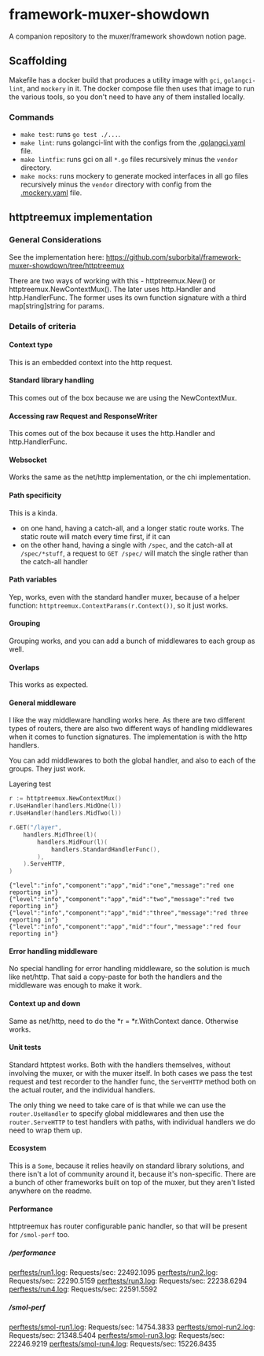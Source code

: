 # framework-muxer-showdown

A companion repository to the muxer/framework showdown notion page.

## Scaffolding

Makefile has a docker build that produces a utility image with `gci`, `golangci-lint`, and `mockery` in it. The docker compose file then uses that image to run the various tools, so you don't need to have any of them installed locally.

### Commands

- `make test`: runs `go test ./...`.
- `make lint`: runs golangci-lint with the configs from the [.golangci.yaml](.golangci.yaml) file.
- `make lintfix`: runs gci on all `*.go` files recursively minus the `vendor` directory.
- `make mocks`: runs mockery to generate mocked interfaces in all go files recursively minus the `vendor` directory with config from the [.mockery.yaml](.mockery.yaml) file.

## httptreemux implementation

### General Considerations

See the implementation here: https://github.com/suborbital/framework-muxer-showdown/tree/httptreemux

There are two ways of working with this - httptreemux.New() or httptreemux.NewContextMux(). The later uses http.Handler and http.HandlerFunc. The former uses its own function signature with a third map[string]string for params.

### Details of criteria

#### Context type

This is an embedded context into the http request.

#### Standard library handling

This comes out of the box because we are using the NewContextMux.

#### Accessing raw Request and ResponseWriter

This comes out of the box because it uses the http.Handler and http.HandlerFunc.

#### Websocket

Works the same as the net/http implementation, or the chi implementation.

#### Path specificity

This is a kinda.

* on one hand, having a catch-all, and a longer static route works. The static route will match every time first, if it can
* on the other hand, having a single with `/spec`, and the catch-all at `/spec/*stuff`, a request to `GET /spec/` will match the single rather than the catch-all handler

#### Path variables

Yep, works, even with the standard handler muxer, because of a helper function: `httptreemux.ContextParams(r.Context())`, so it just works.

#### Grouping

Grouping works, and you can add a bunch of middlewares to each group as well.

#### Overlaps

This works as expected.

#### General middleware

I like the way middleware handling works here. As there are two different types of routers, there are also two different ways of handling middlewares when it comes to function signatures. The implementation is with the http handlers.

You can add middlewares to both the global handler, and also to each of the groups. They just work.

Layering test
```go
r := httptreemux.NewContextMux()
r.UseHandler(handlers.MidOne(l))
r.UseHandler(handlers.MidTwo(l))

r.GET("/layer",
    handlers.MidThree(l)(
        handlers.MidFour(l)(
            handlers.StandardHandlerFunc(),
        ),
    ).ServeHTTP,
)
```
```shell
{"level":"info","component":"app","mid":"one","message":"red one reporting in"}
{"level":"info","component":"app","mid":"two","message":"red two reporting in"}
{"level":"info","component":"app","mid":"three","message":"red three reporting in"}
{"level":"info","component":"app","mid":"four","message":"red four reporting in"}
```

#### Error handling middleware

No special handling for error handling middleware, so the solution is much like net/http. That said a copy-paste for both the handlers and the middleware was enough to make it work.

#### Context up and down

Same as net/http, need to do the *r = *r.WithContext dance. Otherwise works.

#### Unit tests

Standard httptest works. Both with the handlers themselves, without involving the muxer, or with the muxer itself. In both cases we pass the test request and test recorder to the handler func, the `ServeHTTP` method both on the actual router, and the individual handlers.

The only thing we need to take care of is that while we can use the `router.UseHandler` to specify global middlewares and then use the `router.ServeHTTP` to test handlers with paths, with individual handlers we do need to wrap them up.

#### Ecosystem

This is a `Some`, because it relies heavily on standard library solutions, and there isn't a lot of community around it, because it's non-specific. There are a bunch of other frameworks built on top of the muxer, but they aren't listed anywhere on the readme.

#### Performance

httptreemux has router configurable panic handler, so that will be present for `/smol-perf` too.

##### /performance
[perftests/run1.log](perftests/run1.log):  Requests/sec:	22492.1095
[perftests/run2.log](perftests/run2.log):  Requests/sec:	22290.5159
[perftests/run3.log](perftests/run3.log):  Requests/sec:	22238.6294
[perftests/run4.log](perftests/run4.log):  Requests/sec:	22591.5592

##### /smol-perf
[perftests/smol-run1.log](perftests/smol-run1.log):  Requests/sec:	14754.3833
[perftests/smol-run2.log](perftests/smol-run2.log):  Requests/sec:	21348.5404
[perftests/smol-run3.log](perftests/smol-run3.log):  Requests/sec:	22246.9219
[perftests/smol-run4.log](perftests/smol-run4.log):  Requests/sec:	15226.8435
